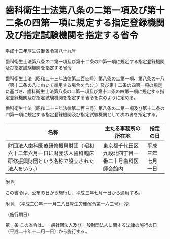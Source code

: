 # 歯科衛生士法第八条の二第一項及び第十二条の四第一項に規定する指定登録機関及び指定試験機関を指定する省令

平成十三年厚生労働省令第八十九号

歯科衛生士法第八条の二第一項及び第十二条の四第一項に規定する指定登録機関及び指定試験機関を指定する省令

歯科衛生士法（昭和二十三年法律第二百四号）第八条の二第一項、第八条の十八（第十二条の八において準用する場合を含む。）及び第十二条の四第一項の規定に基づき、歯科衛生士法第八条の二第一項及び第十二条の四第一項に規定する指定登録機関及び指定試験機関を指定する省令を次のように定める。

歯科衛生士法（昭和二十三年法律第二百三号）第八条の二第一項及び第十二条の四第一項に規定する指定登録機関及び指定試験機関として次の者を指定する。

名称 | 主たる事務所の所在地 | 指定の日  
---|---|---  
財団法人歯科医療研修振興財団（昭和六十二年六月一日に財団法人歯科臨床研修振興財団という名称で設立された法人をいう。） | 東京都千代田区九段北四丁目一番二十号歯科医師会館内 | 平成三年七月一日  
  
附 則

この省令は、公布の日から施行し、平成三年七月一日から適用する。

附 則 （平成二〇年一一月二八日厚生労働省令第一六三号） 抄

（施行期日）

第一条 この省令は、一般社団法人及び一般財団法人に関する法律の施行の日（平成二十年十二月一日）から施行する。
